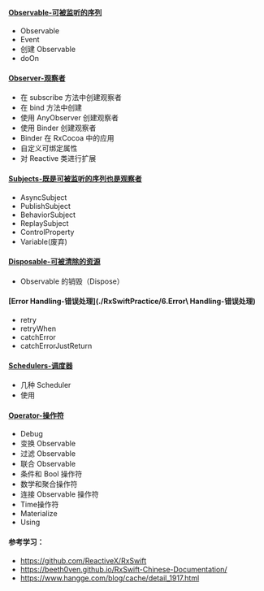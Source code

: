


#### [Observable-可被监听的序列](./RxSwiftPractice/2.Observable-可被监听的序列)
- Observable
- Event
- 创建 Observable
- doOn


#### [Observer-观察者](./RxSwiftPractice/3.Observer-观察者)
- 在 subscribe 方法中创建观察者
- 在 bind 方法中创建
- 使用 AnyObserver 创建观察者
- 使用 Binder 创建观察者
- Binder 在 RxCocoa 中的应用
- 自定义可绑定属性
- 对 Reactive 类进行扩展


#### [Subjects-既是可被监听的序列也是观察者](./RxSwiftPractice/4.Subjects-既是可被监听的序列也是观察者)
- AsyncSubject
- PublishSubject
- BehaviorSubject
- ReplaySubject
- ControlProperty
- Variable(废弃)

#### [Disposable-可被清除的资源](./RxSwiftPractice/5.Disposable-可被清除的资源)
- Observable 的销毁（Dispose）

#### [Error Handling-错误处理](./RxSwiftPractice/6.Error\ Handling-错误处理)
- retry
- retryWhen
- catchError
- catchErrorJustReturn


#### [Schedulers-调度器](./RxSwiftPractice/7.Schedulers-调度器)
- 几种 Scheduler
- 使用


#### [Operator-操作符](./RxSwiftPractice/8.Operator-操作符)
- Debug
- 变换 Observable
- 过滤 Observable
- 联合 Observable
- 条件和 Bool 操作符
- 数学和聚合操作符
- 连接 Observable 操作符
- Time操作符
- Materialize
- Using



#### 参考学习：
- https://github.com/ReactiveX/RxSwift
- https://beeth0ven.github.io/RxSwift-Chinese-Documentation/
- https://www.hangge.com/blog/cache/detail_1917.html
